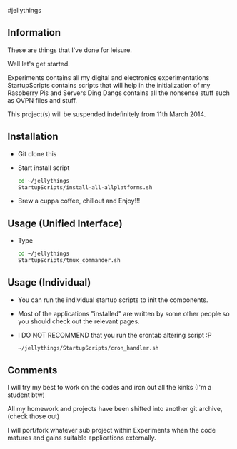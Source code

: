 #jellythings


## Information

These are things that I've done for leisure.

Well let's get started.

Experiments contains all my digital and electronics experimentations
StartupScripts contains scripts that will help in the initialization of my Raspberry Pis and Servers
Ding Dangs contains all the nonsense stuff such as OVPN files and stuff.

This project(s) will be suspended indefinitely from 11th March 2014.


## Installation

- Git clone this

- Start install script

  ```sh
  cd ~/jellythings
  StartupScripts/install-all-allplatforms.sh
  ```

- Brew a cuppa coffee, chillout and Enjoy!!!

## Usage (Unified Interface)

- Type

  ```sh
  cd ~/jellythings
  StartupScripts/tmux_commander.sh
  ```

## Usage (Individual)

- You can run the individual startup scripts to init the components.

- Most of the applications "installed" are written by some other people so you should check out the relevant pages.

- I DO NOT RECOMMEND that you run the crontab altering script :P

  ```sh
  ~/jellythings/StartupScripts/cron_handler.sh
  ```

## Comments

I will try my best to work on the codes and iron out all the kinks (I'm a student btw)

All my homework and projects have been shifted into another git archive, (check those out)

I will port/fork whatever sub project within Experiments when the code matures and gains suitable applications externally.
